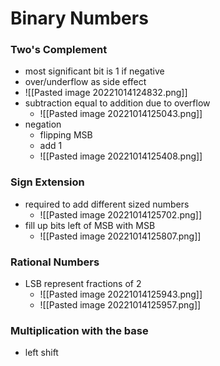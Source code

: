 # Binary Numbers
### Two's Complement
+ most significant bit is 1 if negative
+ over/underflow as side effect
+ ![[Pasted image 20221014124832.png]]
+ subtraction equal to addition due to overflow
	+ ![[Pasted image 20221014125043.png]]
+ negation
	+ flipping MSB
	+ add 1
	+ ![[Pasted image 20221014125408.png]]

### Sign Extension
+ required to add different sized numbers
	+ ![[Pasted image 20221014125702.png]]
+ fill up bits left of MSB with MSB
	+ ![[Pasted image 20221014125807.png]]

### Rational Numbers
+ LSB represent fractions of 2
	+ ![[Pasted image 20221014125943.png]]
	+ ![[Pasted image 20221014125957.png]]

### Multiplication with the base
+ left shift

